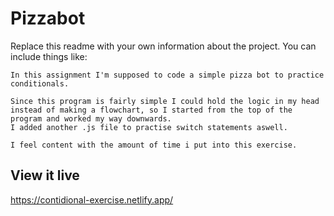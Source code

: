 # Pizzabot

Replace this readme with your own information about the project. You can include things like:

    In this assignment I'm supposed to code a simple pizza bot to practice conditionals.

    Since this program is fairly simple I could hold the logic in my head instead of making a flowchart, so I started from the top of the program and worked my way downwards.
    I added another .js file to practise switch statements aswell.

    I feel content with the amount of time i put into this exercise.

## View it live
https://contidional-exercise.netlify.app/